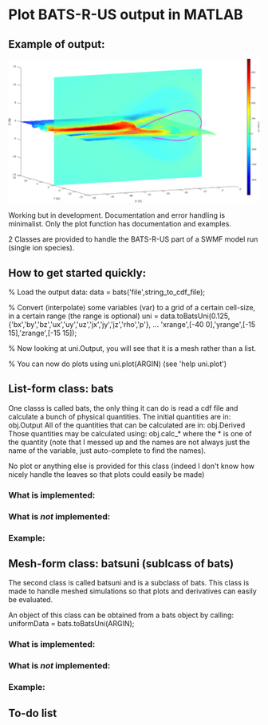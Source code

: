 # Plot BATS-R-US output in MATLAB

## Example of output:

![](snapshots/sample.png)

Working but in development.
Documentation and error handling is minimalist.
Only the plot function has documentation and examples.

2 Classes are provided to handle the BATS-R-US part of a SWMF model run (single ion species).

## How to get started quickly:
% Load the output data:
data = bats('file',string_to_cdf_file);

% Convert (interpolate) some variables (var) to a grid of a certain cell-size,
in a certain range (the range is optional)
uni = data.toBatsUni(0.125,{'bx','by','bz','ux','uy','uz','jx','jy','jz','rho','p'}, ...
                'xrange',[-40 0],'yrange',[-15 15],'zrange',[-15 15]);

% Now looking at uni.Output, you will see that it is a mesh rather than a list.

% You can now do plots using uni.plot(ARGIN) (see 'help uni.plot')

## List-form class: bats
One classs is called bats, the only thing it can do is read a cdf file and
calculate a bunch of physical quantities.
The initial quantities are in: obj.Output
All of the quantities that can be calculated are in: obj.Derived
Those quantities may be calculated using: obj.calc_*
where the * is one of the quantity (note that I messed up and the names are not
always just the name of the variable, just auto-complete to find the names).

No plot or anything else is provided for this class (indeed I don't know how
nicely handle the leaves so that plots could easily be made)

### What is implemented:

### What is *not* implemented:

### Example:

## Mesh-form class: batsuni (sublcass of bats)
The second class is called batsuni and is a subclass of bats.
This class is made to handle meshed simulations so that plots and derivatives
can easily be evaluated.

An object of this class can be obtained from a bats object by calling:
uniformData = bats.toBatsUni(ARGIN);

### What is implemented:

### What is *not* implemented:

### Example:

## To-do list
